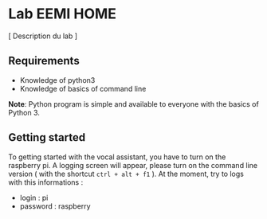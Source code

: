 # Lab EEMI HOME

[ Description du lab ]

## Requirements

* Knowledge of python3
* Knowledge of basics of command line

__Note__: Python program is simple and available to everyone with the basics of Python 3. 

## Getting started

To getting started with the vocal assistant, you have to turn on the raspberry pi. A logging screen will appear, please turn on the command line version ( with the shortcut `ctrl + alt + f1` ).
At the moment, try to logs with this informations :

* login : pi
* password : raspberry
